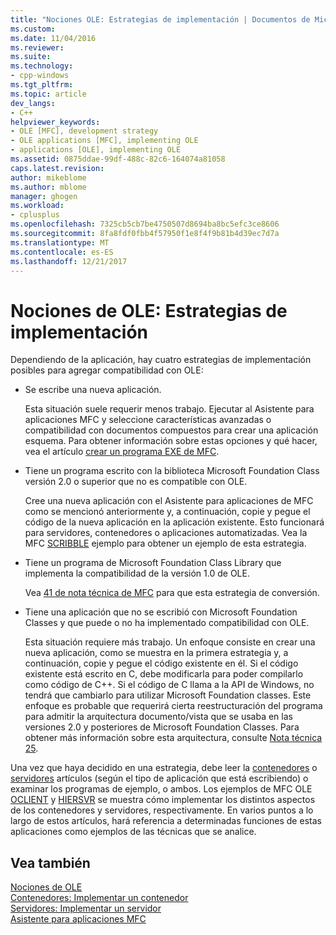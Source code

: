 ```yaml
---
title: "Nociones OLE: Estrategias de implementación | Documentos de Microsoft"
ms.custom: 
ms.date: 11/04/2016
ms.reviewer: 
ms.suite: 
ms.technology:
- cpp-windows
ms.tgt_pltfrm: 
ms.topic: article
dev_langs:
- C++
helpviewer_keywords:
- OLE [MFC], development strategy
- OLE applications [MFC], implementing OLE
- applications [OLE], implementing OLE
ms.assetid: 0875ddae-99df-488c-82c6-164074a81058
caps.latest.revision: 
author: mikeblome
ms.author: mblome
manager: ghogen
ms.workload:
- cplusplus
ms.openlocfilehash: 7325cb5cb7be4750507d8694ba8bc5efc3ce8606
ms.sourcegitcommit: 8fa8fdf0fbb4f57950f1e8f4f9b81b4d39ec7d7a
ms.translationtype: MT
ms.contentlocale: es-ES
ms.lasthandoff: 12/21/2017
---
```

# <a name="ole-background-implementation-strategies"></a>Nociones de OLE: Estrategias de implementación
Dependiendo de la aplicación, hay cuatro estrategias de implementación posibles para agregar compatibilidad con OLE:  
  
-   Se escribe una nueva aplicación.  
  
     Esta situación suele requerir menos trabajo. Ejecutar al Asistente para aplicaciones MFC y seleccione características avanzadas o compatibilidad con documentos compuestos para crear una aplicación esquema. Para obtener información sobre estas opciones y qué hacer, vea el artículo [crear un programa EXE de MFC](../mfc/reference/mfc-application-wizard.md).  
  
-   Tiene un programa escrito con la biblioteca Microsoft Foundation Class versión 2.0 o superior que no es compatible con OLE.  
  
     Cree una nueva aplicación con el Asistente para aplicaciones de MFC como se mencionó anteriormente y, a continuación, copie y pegue el código de la nueva aplicación en la aplicación existente. Esto funcionará para servidores, contenedores o aplicaciones automatizadas. Vea la MFC [SCRIBBLE](../visual-cpp-samples.md) ejemplo para obtener un ejemplo de esta estrategia.  
  
-   Tiene un programa de Microsoft Foundation Class Library que implementa la compatibilidad de la versión 1.0 de OLE.  
  
     Vea [41 de nota técnica de MFC](../mfc/tn041-mfc-ole1-migration-to-mfc-ole-2.md) para que esta estrategia de conversión.  
  
-   Tiene una aplicación que no se escribió con Microsoft Foundation Classes y que puede o no ha implementado compatibilidad con OLE.  
  
     Esta situación requiere más trabajo. Un enfoque consiste en crear una nueva aplicación, como se muestra en la primera estrategia y, a continuación, copie y pegue el código existente en él. Si el código existente está escrito en C, debe modificarla para poder compilarlo como código de C++. Si el código de C llama a la API de Windows, no tendrá que cambiarlo para utilizar Microsoft Foundation classes. Este enfoque es probable que requerirá cierta reestructuración del programa para admitir la arquitectura documento/vista que se usaba en las versiones 2.0 y posteriores de Microsoft Foundation Classes. Para obtener más información sobre esta arquitectura, consulte [Nota técnica 25](../mfc/tn025-document-view-and-frame-creation.md).  
  
 Una vez que haya decidido en una estrategia, debe leer la [contenedores](../mfc/containers.md) o [servidores](../mfc/servers.md) artículos (según el tipo de aplicación que está escribiendo) o examinar los programas de ejemplo, o ambos. Los ejemplos de MFC OLE [OCLIENT](../visual-cpp-samples.md) y [HIERSVR](../visual-cpp-samples.md) se muestra cómo implementar los distintos aspectos de los contenedores y servidores, respectivamente. En varios puntos a lo largo de estos artículos, hará referencia a determinadas funciones de estas aplicaciones como ejemplos de las técnicas que se analice.  
  
## <a name="see-also"></a>Vea también  
 [Nociones de OLE](../mfc/ole-background.md)   
 [Contenedores: Implementar un contenedor](../mfc/containers-implementing-a-container.md)   
 [Servidores: Implementar un servidor](../mfc/servers-implementing-a-server.md)   
 [Asistente para aplicaciones MFC](../mfc/reference/mfc-application-wizard.md)

